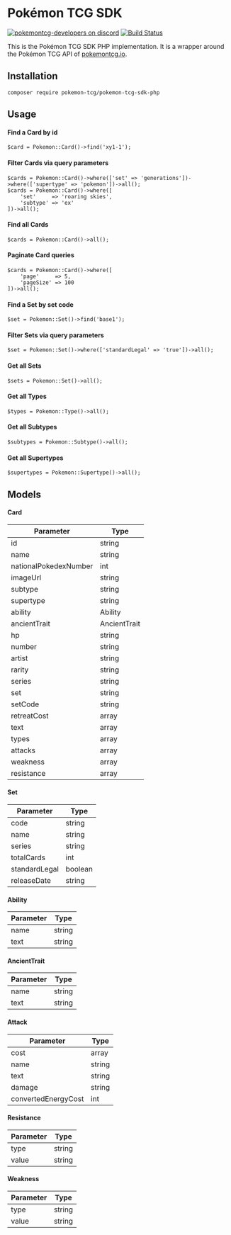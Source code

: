 # Pokémon TCG SDK

[![pokemontcg-developers on discord](https://img.shields.io/badge/discord-pokemontcg--developers-738bd7.svg)](https://discord.gg/dpsTCvg)
[![Build Status](https://travis-ci.org/PokemonTCG/pokemon-tcg-sdk-php.svg?branch=master)](https://travis-ci.org/PokemonTCG/pokemon-tcg-sdk-php)

This is the Pokémon TCG SDK PHP implementation. It is a wrapper around the Pokémon TCG API of [pokemontcg.io](http://pokemontcg.io/).

## Installation
    
    composer require pokemon-tcg/pokemon-tcg-sdk-php
    
## Usage

#### Find a Card by id

    $card = Pokemon::Card()->find('xy1-1');
    
#### Filter Cards via query parameters

    $cards = Pokemon::Card()->where(['set' => 'generations'])->where(['supertype' => 'pokemon'])->all();
    $cards = Pokemon::Card()->where([
        'set'     => 'roaring skies',
        'subtype' => 'ex'
    ])->all();
    
#### Find all Cards

    $cards = Pokemon::Card()->all();
    
#### Paginate Card queries

    $cards = Pokemon::Card()->where([
        'page'     => 5,
        'pageSize' => 100
    ])->all();
    
#### Find a Set by set code

    $set = Pokemon::Set()->find('base1');
    
#### Filter Sets via query parameters

    $set = Pokemon::Set()->where(['standardLegal' => 'true'])->all();
    
#### Get all Sets

    $sets = Pokemon::Set()->all();
    
#### Get all Types

    $types = Pokemon::Type()->all();
    
#### Get all Subtypes

    $subtypes = Pokemon::Subtype()->all();
    
#### Get all Supertypes

    $supertypes = Pokemon::Supertype()->all();
    
## Models

#### Card

| Parameter | Type |
| --------- | ---- |
| id | string |
| name | string |
| nationalPokedexNumber | int |
| imageUrl | string |
| subtype | string |
| supertype | string |
| ability | Ability |
| ancientTrait | AncientTrait |
| hp | string |
| number | string |
| artist | string |
| rarity | string |
| series | string |
| set | string |
| setCode | string |
| retreatCost | array |
| text | array |
| types | array |
| attacks | array |
| weakness | array |
| resistance | array |

#### Set

| Parameter | Type |
| --------- | ---- |
| code | string |
| name | string |
| series | string |
| totalCards | int |
| standardLegal | boolean |
| releaseDate | string |

#### Ability

| Parameter | Type |
| --------- | ---- |
| name | string |
| text | string |

#### AncientTrait

| Parameter | Type |
| --------- | ---- |
| name | string |
| text | string |

#### Attack

| Parameter | Type |
| --------- | ---- |
| cost | array |
| name | string |
| text | string |
| damage | string |
| convertedEnergyCost | int |

#### Resistance

| Parameter | Type |
| --------- | ---- |
| type | string |
| value | string |

#### Weakness

| Parameter | Type |
| --------- | ---- |
| type | string |
| value | string |
